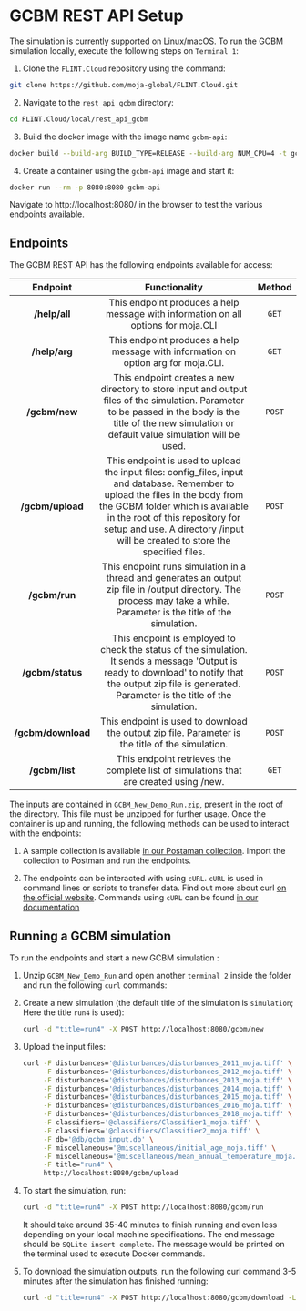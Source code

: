 # GCBM REST API Setup

The simulation is currently supported on Linux/macOS. To run the GCBM simulation locally, execute the following steps on `Terminal 1`:

1. Clone the `FLINT.Cloud` repository using the command:

  ```bash
  git clone https://github.com/moja-global/FLINT.Cloud.git
  ```

2. Navigate to the `rest_api_gcbm` directory: 
  ```bash
  cd FLINT.Cloud/local/rest_api_gcbm
  ```

3. Build the docker image with the image name `gcbm-api`:
  ```bash
  docker build --build-arg BUILD_TYPE=RELEASE --build-arg NUM_CPU=4 -t gcbm-api .
  ```

4. Create a container using the `gcbm-api` image and start it:
 ```bash
 docker run --rm -p 8080:8080 gcbm-api
 ```

Navigate to http://localhost:8080/ in the browser to test the various endpoints available.

## Endpoints

The GCBM REST API has the following endpoints available for access:
 
|      Endpoint     | Functionality | Method | 
| :----------------: | :----------------: | :----------------: | 
|   **/help/all**    | This endpoint produces a help message with information on all options for moja.CLI | `GET`
|   **/help/arg**    |  This endpoint produces a help message with information on option arg for moja.CLI. | `GET`
|   **/gcbm/new**    |  This endpoint creates a new directory to store input and output files of the simulation. Parameter to be passed in the body is the title of the new simulation or default value simulation will be used.   | `POST` |
|  **/gcbm/upload**  | This endpoint is used to upload the input files: config_files, input and database. Remember to upload the files in the body from the GCBM folder which is available in the root of this repository for setup and use. A directory /input will be created to store the specified files. | `POST` |
| **/gcbm/run**  |  This endpoint runs simulation in a thread and generates an output zip file in /output directory. The process may take a while. Parameter is the title of the simulation. | `POST` |
|  **/gcbm/status**  | This endpoint is employed to check the status of the simulation. It sends a message 'Output is ready to download' to notify that the output zip file is generated. Parameter is the title of the simulation. | `POST`
|  **/gcbm/download**  | This endpoint is used to download the output zip file. Parameter is the title of the simulation. | `POST`
|  **/gcbm/list**  | This endpoint retrieves the complete list of simulations that are created using /new.  | `GET`

The inputs are contained in `GCBM_New_Demo_Run.zip`, present in the root of the directory. This file must be unzipped for further usage. Once the container is up and running, the following methods can be used to interact with the endpoints:

1. A sample collection is available [in our Postaman collection](https://github.com/nynaalekhya/FLINT.Cloud/blob/local-gcbm-run/rest_local_run/local_run.postman_collection). Import the collection to Postman and run the endpoints.

2. The endpoints can be interacted with using `cURL`. `cURL` is used in command lines or scripts to transfer data. Find out more about curl [on the official website](https://curl.se/). Commands using `cURL` can be found [in our documentation](curl.md)

## Running a GCBM simulation

To run the endpoints and start a new GCBM simulation : 

1. Unzip `GCBM_New_Demo_Run` and open another `terminal 2` inside the folder and run the following `curl` commands:
 
2. Create a new simulation (the default title of the simulation is `simulation`; Here the title `run4` is used): 
   ```bash
   curl -d "title=run4" -X POST http://localhost:8080/gcbm/new
   ````

3. Upload the input files:
   ```bash
   curl -F disturbances='@disturbances/disturbances_2011_moja.tiff' \
        -F disturbances='@disturbances/disturbances_2012_moja.tiff' \
        -F disturbances='@disturbances/disturbances_2013_moja.tiff' \
        -F disturbances='@disturbances/disturbances_2014_moja.tiff' \
        -F disturbances='@disturbances/disturbances_2015_moja.tiff' \
        -F disturbances='@disturbances/disturbances_2016_moja.tiff' \
        -F disturbances='@disturbances/disturbances_2018_moja.tiff' \
        -F classifiers='@classifiers/Classifier1_moja.tiff' \
        -F classifiers='@classifiers/Classifier2_moja.tiff' \
        -F db='@db/gcbm_input.db' \
        -F miscellaneous='@miscellaneous/initial_age_moja.tiff' \
        -F miscellaneous='@miscellaneous/mean_annual_temperature_moja.tiff' \
        -F title="run4" \
        http://localhost:8080/gcbm/upload
    ```

4. To start the simulation, run:
   ```bash
   curl -d "title=run4" -X POST http://localhost:8080/gcbm/run
   ```
   
   It should take around 35-40 minutes to finish running and even less depending on your local machine specifications. The end message should be `SQLite insert complete`. The message would be printed on the terminal used to execute Docker commands.
    
   
5. To download the simulation outputs, run the following curl command 3-5 minutes after the simulation has finished running:
   ```bash
   curl -d "title=run4" -X POST http://localhost:8080/gcbm/download -L -o run4.zip
   ```
